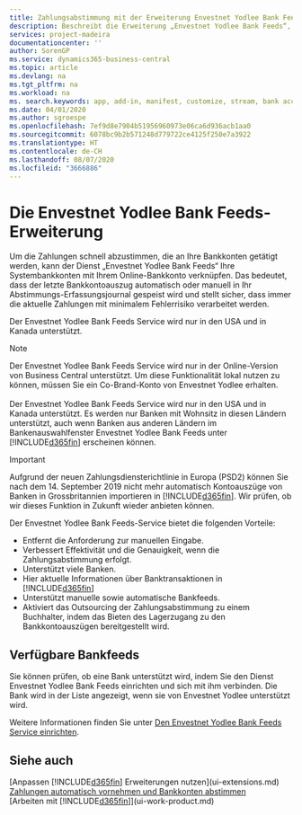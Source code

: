 ```yaml
---
title: Zahlungsabstimmung mit der Erweiterung Envestnet Yodlee Bank Feeds | Microsoft Docs
description: Beschreibt die Erweiterung „Envestnet Yodlee Bank Feeds“, die Verknüpfungen zu Bankkonten herstellt, sodass Sie Zahlungen schnell abstimmen können.
services: project-madeira
documentationcenter: ''
author: SorenGP
ms.service: dynamics365-business-central
ms.topic: article
ms.devlang: na
ms.tgt_pltfrm: na
ms.workload: na
ms. search.keywords: app, add-in, manifest, customize, stream, bank account link
ms.date: 04/01/2020
ms.author: sgroespe
ms.openlocfilehash: 7ef9d8e7904b51956960973e06ca6d936acb1aa0
ms.sourcegitcommit: 6078bc9b2b571248d779722ce4125f250e7a3922
ms.translationtype: HT
ms.contentlocale: de-CH
ms.lasthandoff: 08/07/2020
ms.locfileid: "3666886"
---
```

# <a name="the-envestnet-yodlee-bank-feeds-extension"></a>Die Envestnet Yodlee Bank Feeds-Erweiterung
Um die Zahlungen schnell abzustimmen, die an Ihre Bankkonten getätigt werden, kann der Dienst „Envestnet Yodlee Bank Feeds“ Ihre Systembankkonten mit Ihrem Online-Bankkonto verknüpfen. Das bedeutet, dass der letzte Bankkontoauszug automatisch oder manuell in Ihr Abstimmungs-Erfassungsjournal gespeist wird und stellt sicher, dass immer die aktuelle Zahlungen mit minimalem Fehlerrisiko verarbeitet werden.

Der Envestnet Yodlee Bank Feeds Service wird nur in den USA und in Kanada unterstützt.

> [!NOTE]
> Der Envestnet Yodlee Bank Feeds Service wird nur in der Online-Version von Business Central unterstützt. Um diese Funktionalität lokal nutzen zu können, müssen Sie ein Co-Brand-Konto von Envestnet Yodlee erhalten.<br /><br />
> Der Envestnet Yodlee Bank Feeds Service wird nur in den USA und in Kanada unterstützt.
> Es werden nur Banken mit Wohnsitz in diesen Ländern unterstützt, auch wenn Banken aus anderen Ländern im Bankenauswahlfenster Envestnet Yodlee Bank Feeds unter [!INCLUDE[d365fin](includes/d365fin_md.md)] erscheinen können.

> [!IMPORTANT]
> Aufgrund der neuen Zahlungsdiensterichtlinie in Europa (PSD2) können Sie nach dem 14. September 2019 nicht mehr automatisch Kontoauszüge von Banken in Grossbritannien importieren in [!INCLUDE[d365fin](includes/d365fin_md.md)]. Wir prüfen, ob wir dieses Funktion in Zukunft wieder anbieten können.

Der Envestnet Yodlee Bank Feeds-Service bietet die folgenden Vorteile:

* Entfernt die Anforderung zur manuellen Eingabe.
* Verbessert Effektivität und die Genauigkeit, wenn die Zahlungsabstimmung erfolgt.
* Unterstützt viele Banken.
* Hier aktuelle Informationen über Banktransaktionen in [!INCLUDE[d365fin](includes/d365fin_md.md)]
* Unterstützt manuelle sowie automatische Bankfeeds.
* Aktiviert das Outsourcing der Zahlungsabstimmung zu einem Buchhalter, indem das Bieten des Lagerzugang zu den Bankkontoauszügen bereitgestellt wird.

## <a name="available-bank-feeds"></a>Verfügbare Bankfeeds
Sie können prüfen, ob eine Bank unterstützt wird, indem Sie den Dienst Envestnet Yodlee Bank Feeds einrichten und sich mit ihm verbinden. Die Bank wird in der Liste angezeigt, wenn sie von Envestnet Yodlee unterstützt wird.

Weitere Informationen finden Sie unter [Den Envestnet Yodlee Bank Feeds Service einrichten](bank-how-setup-bank-statement-service.md).

## <a name="see-also"></a>Siehe auch
[Anpassen [!INCLUDE[d365fin](includes/d365fin_md.md)] Erweiterungen nutzen](ui-extensions.md)    
[Zahlungen automatisch vornehmen und Bankkonten abstimmen](receivables-apply-payments-auto-reconcile-bank-accounts.md)  
[Arbeiten mit [!INCLUDE[d365fin](includes/d365fin_md.md)]](ui-work-product.md)
